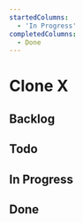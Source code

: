 ```yaml
---
startedColumns:
  - 'In Progress'
completedColumns:
  - Done
---
```


# Clone X

## Backlog

## Todo

## In Progress

## Done
